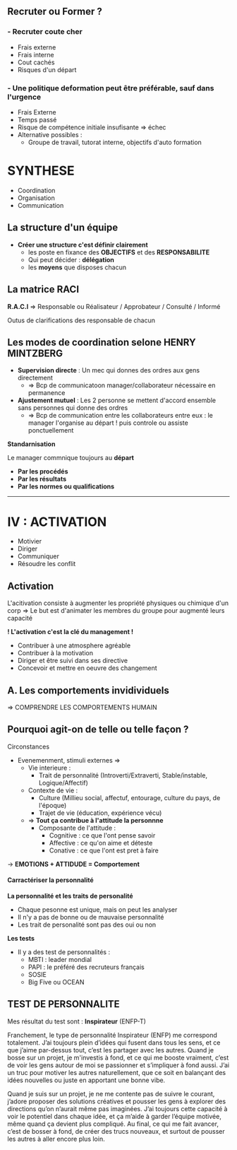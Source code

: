
## Recruter ou Former ?

### - Recruter coute cher
- Frais externe 
- Frais interne
- Cout cachés
- Risques d'un départ
  
### - Une politique deformation peut être préférable, sauf dans l'urgence
- Frais Externe
- Temps passé
- Risque de compétence initiale insufisante => échec
- Alternative possibles :
	- Groupe de travail, tutorat interne, objectifs d'auto formation


# SYNTHESE
- Coordination
- Organisation
- Communication


## La structure d'un équipe

- **Créer une structure c'est définir clairement**
	- les poste en fixance des **OBJECTIFS** et des **RESPONSABILITE**
	- Qui peut décider : **délégation**
	- les **moyens** que disposes chacun

## La matrice RACI

**R.A.C.I** => Responsable ou Réalisateur / Approbateur / Consulté  / Informé

Outus de clarifications des responsable de chacun



## Les modes de coordination selone HENRY MINTZBERG

- **Supervision directe** : Un mec qui donnes des ordres aux gens directement
	- => Bcp de communicatoon manager/collaborateur nécessaire en permanence
- **Ajustement mutuel** : Les 2 personne se mettent d'accord ensemble sans personnes qui donne des ordres
	- => Bcp de communication entre les collaborateurs entre eux : le manager l'organise au départ ! puis controle ou assiste ponctuellement

**Standarnisation**

Le manager commnique toujours au **départ**

- **Par les procédés**
- **Par les résultats**
- **Par les normes ou qualifications**


---

# IV : ACTIVATION

- Motivier
- Diriger
- Communiquer
- Résoudre les conflit

## Activation

L'acitivation consiste à augmenter les propriété physiques ou chimique d'un corp
=> Le but est d'animater les membres du groupe pour augmenté leurs capacité

**! L'activation c'est la clé du management !**

- Contribuer à une atmosphere agréable 
- Contribuer à la motivation
- Diriger et être suivi dans ses directive
- Concevoir et mettre en oeuvre des changement


## A. Les comportements invidividuels
=> COMPRENDRE LES COMPORTEMENTS HUMAIN

## Pourquoi agit-on de telle ou telle façon ?

Circonstances
- Evenemenment, stimuli externes =>
	- Vie interieure :
		- Trait de personnalité (Introverti/Extraverti, Stable/instable, Logique/Affectif)
	- Contexte de vie :
		- Culture (Millieu social, affectuf, entourage, culture du pays, de l'époque)
		- Trajet de vie (éducation, expérience vécu)
	- => **Tout ça contribue à l'attitude la personnne**
		- Composante de l'attitude : 
			- Cognitive : ce que l'ont pense savoir
			- Affective : ce qu'on aime et déteste
			- Conative : ce que l'ont est pret à faire 

-> **EMOTIONS + ATTIDUDE = Comportement**


#### Carractériser la personnalité

**La personnalité et les traits de personalité**
- Chaque pesonne est unique, mais on peut les analyser
- Il n'y a pas de bonne ou de mauvaise personnalité
- Les trait de personalité sont pas des oui ou non
  
**Les tests**
- Il y a des test de personnalités :
	- MBTI : leader mondial
	- PAPI : le préféré des recruteurs français
	- SOSIE
	- Big Five ou OCEAN




## TEST DE PERSONNALITE

Mes résultat du test sont : **Inspirateur** (ENFP-T)

Franchement, le type de personnalité Inspirateur (ENFP) me correspond totalement. J’ai toujours plein d’idées qui fusent dans tous les sens, et ce que j’aime par-dessus tout, c’est les partager avec les autres. Quand je bosse sur un projet, je m'investis à fond, et ce qui me booste vraiment, c’est de voir les gens autour de moi se passionner et s’impliquer à fond aussi. J’ai un truc pour motiver les autres naturellement, que ce soit en balançant des idées nouvelles ou juste en apportant une bonne vibe.

Quand je suis sur un projet, je ne me contente pas de suivre le courant, j’adore proposer des solutions créatives et pousser les gens à explorer des directions qu’on n’aurait même pas imaginées. J’ai toujours cette capacité à voir le potentiel dans chaque idée, et ça m’aide à garder l’équipe motivée, même quand ça devient plus compliqué. Au final, ce qui me fait avancer, c’est de bosser à fond, de créer des trucs nouveaux, et surtout de pousser les autres à aller encore plus loin.